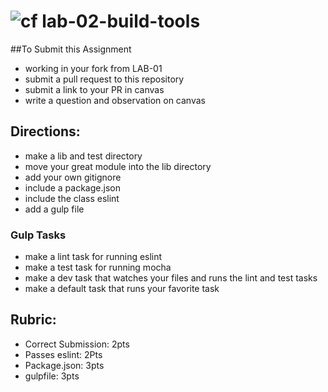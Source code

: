 ![cf](https://i.imgur.com/7v5ASc8.png) lab-02-build-tools
======

##To Submit this Assignment
  * working in your fork from LAB-01
  * submit a pull request to this repository
  * submit a link to your PR in canvas
  * write a question and observation on canvas

## Directions:
* make a lib and test directory
* move your great module into the lib directory
* add your own gitignore
* include a package.json
* include the class eslint
* add a gulp file

### Gulp Tasks
* make a lint task for running eslint
* make a test task for running mocha
* make a dev task that watches your files and runs the lint and test tasks
* make a default task that runs your favorite task

## Rubric:
* Correct Submission: 2pts
* Passes eslint: 2Pts
* Package.json: 3pts
* gulpfile: 3pts

